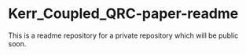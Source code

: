 # Kerr_Coupled_QRC-paper-readme
This is a readme repository for a private repository which will be public soon.
